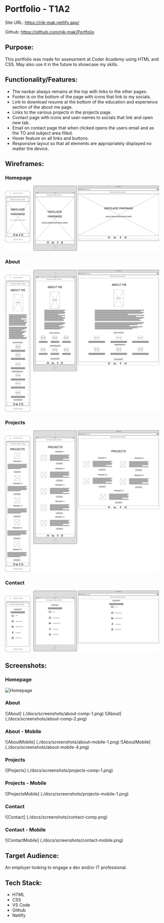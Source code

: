 # Portfolio - T1A2

Site URL: https://nik-mak.netlify.app/

Github: https://github.com/nik-mak/Portfolio

## Purpose:
This portfolio was made for assessment at Coder Academy using HTML and CSS. May also use it in the future to showcase my skills.

## Functionality/Features:
- The navbar always remains at the top with links to the other pages.
- Footer is on the bottom of the page with icons that link to my socials.
- Link to download resume at the bottom of the education and experience section of the about me page.
- Links to the various projects in the projects page.
- Contact page with icons and user-names to socials that link and open new tab.
- Email on contact page that when clicked opens the users email and as the TO and subject area filled.
- Hover feature on all links and buttons.
- Responsive layout so that all elements are appropriately displayed no matter the device.

## Wireframes:
### Homepage
![Homepage](./docs/wireframes/homepage.png)

### About
![About](./docs/wireframes/about.png)

### Projects
![Projects](./docs/wireframes/projects.png)

### Contact
![Contact](./docs/wireframes/contact.png)


## Screenshots:
### Homepage
![Homepage](./docs/screenshots/homepage-computer.png)

### About
![About] (./docs/screenshots/about-comp-1.png)
![About] (./docs/screenshots/about-comp-2.png)

### About - Mobile
![AboutMobile] (./docs/screenshots/about-mobile-1.png)
![AboutMobile] (./docs/screenshots/about-mobile-4.png)

### Projects
![Projects] (./docs/screenshots/projects-comp-1.png)

### Projects - Mobile
![ProjectsMobile] (./docs/screenshots/projects-mobile-1.png)

### Contact
![Contact] (./docs/screenshots/contact-comp.png)

### Contact - Mobile
![ContactMobile] (./docs/screenshots/contact-mobile.png)

## Target Audience:
An employer looking to engage a dev and/or IT professional. 

## Tech Stack:
- HTML
- CSS
- VS Code
- Github
- Netlify